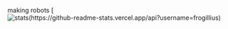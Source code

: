 making robots
[![stats(https://github-readme-stats.vercel.app/api?username=frogillius)](https://github.com/anuraghazra/github-readme-stats)
